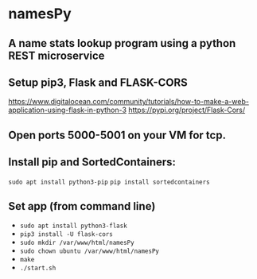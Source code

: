 # namesPy
## A name stats lookup program using a python REST microservice

## Setup pip3, Flask and FLASK-CORS
https://www.digitalocean.com/community/tutorials/how-to-make-a-web-application-using-flask-in-python-3
https://pypi.org/project/Flask-Cors/

## Open ports 5000-5001 on your VM for tcp.

## Install pip and SortedContainers:
``` sudo apt install python3-pip ```
``` pip install sortedcontainers ```


## Set app (from command line)
 - ```sudo apt install python3-flask```
 - ```pip3 install -U flask-cors```
 - ```sudo mkdir /var/www/html/namesPy```
 - ```sudo chown ubuntu /var/www/html/namesPy```
 - ```make```
 - ```./start.sh```


